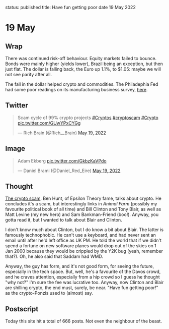 status: published
title: Have fun getting poor
date 19 May 2022

# 19 May 

## Wrap

There was continued risk-off behaviour.
Equity markets failed to bounce.
Bonds were mainly higher (yields lower), Brazil being an exception, but then just flat.
The dollar is falling back, the Euro up 1.1%, to $1.05: maybe we will not see parity after all.

The fall in the dollar helped crypto and commodities.
The Philadephia Fed had some poor readings on its manufacturing business survey, [here](https://www.philadelphiafed.org/surveys-and-data/regional-economic-analysis/mbos-2022-05).

## Twitter

<blockquote class="twitter-tweet"><p lang="en" dir="ltr">Scam cycle of 99% crypto projects <a href="https://twitter.com/hashtag/Cryptos?src=hash&amp;ref_src=twsrc%5Etfw">#Cryptos</a> <a href="https://twitter.com/hashtag/cryptoscam?src=hash&amp;ref_src=twsrc%5Etfw">#cryptoscam</a> <a href="https://twitter.com/hashtag/Crypto?src=hash&amp;ref_src=twsrc%5Etfw">#Crypto</a> <a href="https://t.co/GUwYPxCYGg">pic.twitter.com/GUwYPxCYGg</a></p>&mdash; Rich Brain (@Rich__Brain) <a href="https://twitter.com/Rich__Brain/status/1527137141817368576?ref_src=twsrc%5Etfw">May 19, 2022</a></blockquote> <script async src="https://platform.twitter.com/widgets.js" charset="utf-8"></script> 


## Image

<blockquote class="twitter-tweet"><p lang="tr" dir="ltr">Adam Ekberg <a href="https://t.co/GkbzKaVPdo">pic.twitter.com/GkbzKaVPdo</a></p>&mdash; Daniel Brami (@Daniel_Red_Eire) <a href="https://twitter.com/Daniel_Red_Eire/status/1527352061964488704?ref_src=twsrc%5Etfw">May 19, 2022</a></blockquote> <script async src="https://platform.twitter.com/widgets.js" charset="utf-8"></script> 

## Thought 

[The crypto scam](https://www.epsilontheory.com/the-macguffin-part-1/).
Ben Hunt, of Epsilon Theory fame, talks about crypto.
He concludes it's a scam, but interestingly links in _Animal Farm_ (possibly my favourite political book of all time) and Bill Clinton and Tony Blair, as well as Matt Levine (my new hero) and Sam Bankman-Friend (boo!).
Anyway, you gotta read it, but I wanted to talk about Blair and Clinton.

I don't know much about Clinton, but I do know a bit about Blair. 
The latter is famously technophobic. 
He can't use a keyboard, and had never sent an email until after he'd left office as UK PM.
He told the world that if we didn't spend a fortune on new software planes would drop out of the skies on 1 Jan 2000 because
they would be crippled by the Y2K bug (yeah, remember that?). Oh, he also said that Saddam had WMD.

Anyway, the guy has form, and it's not good form, for seeing the future, especially in the tech space.
But, well, he's a favourite of the Davos crowd, and he craves attention, especially from a hip crowd so I guess he thought "why not?" I'm sure the fee was lucrative too.
Anyway, now Clinton and Blair are shilling crypto, the end must, surely, be near.
"Have fun getting poor!" as the crypto-Ponzis used to (almost) say.

## Postscript

Today this site hit a total of 666 posts. Not even the neighbour of the beast.
